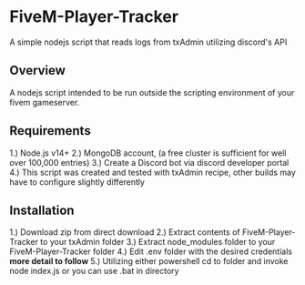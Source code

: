 # FiveM-Player-Tracker
A simple nodejs script that reads logs from txAdmin utilizing discord's API

## Overview ##
A nodejs script intended to be run outside the scripting environment of your fivem gameserver. 

## Requirements ##
1.) Node.js v14+ 
2.) MongoDB account, (a free cluster is sufficient for well over 100,000 entries)
3.) Create a Discord bot via discord developer portal 
4.) This script was created and tested with txAdmin recipe, other builds may have to configure slightly differently 

## Installation ## 
1.) Download zip from direct download 
2.) Extract contents of FiveM-Player-Tracker to your txAdmin folder 
3.) Extract node_modules folder to your FiveM-Player-Tracker folder
4.) Edit .env folder with the desired credentials **more detail to follow** 
5.) Utilizing either powershell cd to folder and invoke node index.js or you can use .bat in  directory
